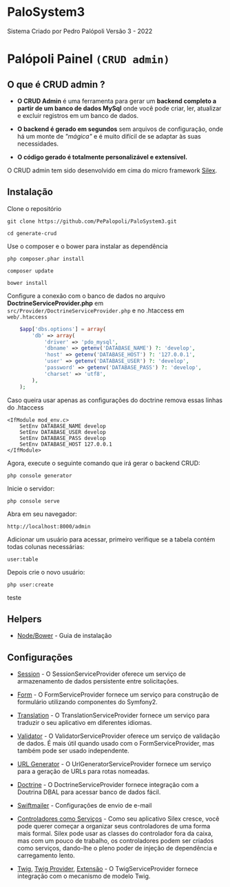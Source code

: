 # PaloSystem3
Sistema Criado por Pedro Palópoli Versão 3 - 2022


Palópoli Painel `(CRUD admin)`
===================

O que é CRUD admin ?
-----------------------------

- **O CRUD Admin**  é uma ferramenta para gerar um **backend completo a partir de um banco de dados MySql** onde você pode criar, ler, atualizar e excluir registros em um banco de dados.

- **O backend é gerado em segundos** sem arquivos de configuração, onde há um monte de *"mágica"* e é muito difícil de se adaptar às suas necessidades.

- **O código gerado é totalmente personalizável e extensível.**

O CRUD admin tem sido desenvolvido em cima do micro framework
[Silex](http://silex.sensiolabs.org).



Instalação
------------

Clone o repositório

    git clone https://github.com/PePalopoli/PaloSystem3.git

    cd generate-crud



Use o composer e o bower para instalar as dependência

    php composer.phar install

    composer update

    bower install



Configure a conexão com o banco de dados no arquivo **DoctrineServiceProvider.php** em `src/Provider/DoctrineServiceProvider.php` e no .htaccess em `web/.htaccess`

```php
    $app['dbs.options'] = array(
        'db' => array(
            'driver' => 'pdo_mysql',
            'dbname' => getenv('DATABASE_NAME') ?: 'develop',
            'host' => getenv('DATABASE_HOST') ?: '127.0.0.1',
            'user' => getenv('DATABASE_USER') ?: 'develop',
            'password' => getenv('DATABASE_PASS') ?: 'develop',
            'charset' => 'utf8',
        ),
    );
```

Caso queira usar apenas as configurações do doctrine remova essas linhas do .htaccess

```
<IfModule mod_env.c>
    SetEnv DATABASE_NAME develop
    SetEnv DATABASE_USER develop
    SetEnv DATABASE_PASS develop
    SetEnv DATABASE_HOST 127.0.0.1
</IfModule>
```

Agora, execute o seguinte comando que irá gerar o backend CRUD:

    php console generator

Inicie o servidor:

    php console serve

Abra em seu navegador:

    http://localhost:8000/admin

Adicionar um usuário para acessar, primeiro verifique se a tabela contém todas colunas necessárias:

    user:table

Depois crie o novo usuário:

    php user:create
teste

Helpers
------------

* [Node/Bower](http://www.codediesel.com/javascript/installing-bower-on-ubuntu-14-04-lts/) - Guia de instalação

Configurações
------------

* [Session](http://silex.sensiolabs.org/doc/providers/session.html) - O SessionServiceProvider oferece um serviço de armazenamento de dados persistente entre solicitações.

* [Form](http://silex.sensiolabs.org/doc/providers/form.html) - O FormServiceProvider fornece um serviço para construção de formulário utilizando componentes do Symfony2.

* [Translation](http://silex.sensiolabs.org/doc/providers/translation.html) - O TranslationServiceProvider fornece um serviço para traduzir o seu aplicativo em diferentes idiomas.

* [Validator](http://silex.sensiolabs.org/doc/providers/validator.html) - O ValidatorServiceProvider oferece um serviço de validação de dados. É mais útil quando usado com o FormServiceProvider, mas também pode ser usado independente.

* [URL Generator](http://silex.sensiolabs.org/doc/providers/url_generator.html) - O UrlGeneratorServiceProvider fornece um serviço para a geração de URLs para rotas nomeadas.

* [Doctrine](http://silex.sensiolabs.org/doc/providers/doctrine.html) - O DoctrineServiceProvider fornece integração com a Doutrina DBAL para acessar banco de dados fácil.

* [Swiftmailer](docs/SWIFTMAILER.md) - Configurações de envio de e-mail

* [Controladores como Serviços](http://silex.sensiolabs.org/doc/providers/service_controller.html) - Como seu aplicativo Silex cresce, você pode querer começar a organizar seus controladores de uma forma mais formal. Silex pode usar as classes do controlador fora da caixa, mas com um pouco de trabalho, os controladores podem ser criados como serviços, dando-lhe o pleno poder de injeção de dependência e carregamento lento.

* [Twig](http://twig.sensiolabs.org), [Twig Provider](http://silex.sensiolabs.org/doc/providers/twig.html), [Extensão](http://twig.sensiolabs.org/doc/advanced.html#creating-an-extension) - O TwigServiceProvider fornece integração com o mecanismo de modelo Twig.
